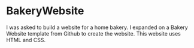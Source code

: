 # BakeryWebsite
I was asked to build a website for a home bakery. I expanded on a Bakery Website template from Github to create the website. This website uses HTML and CSS.
